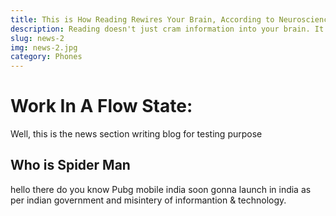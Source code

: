 ```yaml
---
title: This is How Reading Rewires Your Brain, According to Neuroscience
description: Reading doesn't just cram information into your brain. It change how your brain. 
slug: news-2
img: news-2.jpg
category: Phones
---
```


# Work In A Flow State:
Well, this is the news section writing blog for testing purpose

## Who is Spider Man

hello there do you know Pubg mobile india soon gonna launch in india as per indian government and misintery of informantion & technology.
